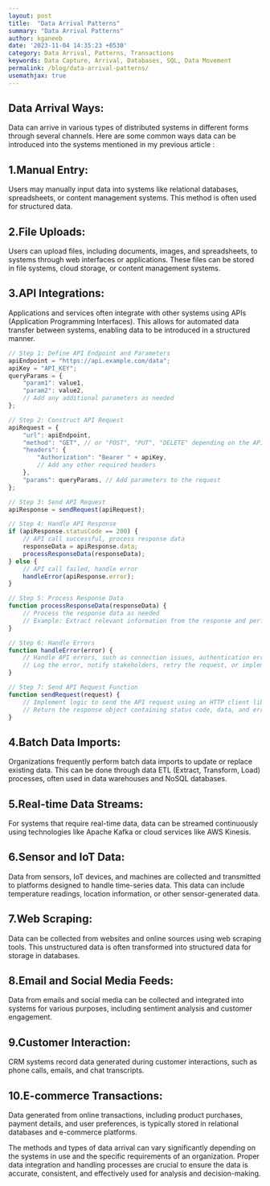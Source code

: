 ```yaml
---
layout: post
title:  "Data Arrival Patterns"
summary: "Data Arrival Patterns"
author: kganeeb
date: '2023-11-04 14:35:23 +0530'
category: Data Arrival, Patterns, Transactions
keywords: Data Capture, Arrival, Databases, SQL, Data Movement
permalink: /blog/data-arrival-patterns/
usemathjax: true
---
```

 
## Data Arrival Ways:

Data can arrive in various types of distributed systems in different forms through several channels. Here are some common ways data can be introduced into the systems mentioned in my previous article :
  

## 1.Manual Entry: 
Users may manually input data into systems like relational databases, spreadsheets, or content management systems. This method is often used for structured data.

## 2.File Uploads:
Users can upload files, including documents, images, and spreadsheets, to systems through web interfaces or applications. These files can be stored in file systems, cloud storage, or content management systems.

## 3.API Integrations:
Applications and services often integrate with other systems using APIs (Application Programming Interfaces). This allows for automated data transfer between systems, enabling data to be introduced in a structured manner.

```Typescript
// Step 1: Define API Endpoint and Parameters
apiEndpoint = "https://api.example.com/data";
apiKey = "API_KEY";
queryParams = {
    "param1": value1,
    "param2": value2,
    // Add any additional parameters as needed
};

// Step 2: Construct API Request
apiRequest = {
    "url": apiEndpoint,
    "method": "GET", // or "POST", "PUT", "DELETE" depending on the API's requirements
    "headers": {
        "Authorization": "Bearer " + apiKey,
        // Add any other required headers
    },
    "params": queryParams, // Add parameters to the request
};

// Step 3: Send API Request
apiResponse = sendRequest(apiRequest);

// Step 4: Handle API Response
if (apiResponse.statusCode == 200) {
    // API call successful, process response data
    responseData = apiResponse.data;
    processResponseData(responseData);
} else {
    // API call failed, handle error
    handleError(apiResponse.error);
}

// Step 5: Process Response Data
function processResponseData(responseData) {
    // Process the response data as needed
    // Example: Extract relevant information from the response and perform further actions
}

// Step 6: Handle Errors
function handleError(error) {
    // Handle API errors, such as connection issues, authentication errors, or invalid responses
    // Log the error, notify stakeholders, retry the request, or implement a fallback mechanism
}

// Step 7: Send API Request Function
function sendRequest(request) {
    // Implement logic to send the API request using an HTTP client library
    // Return the response object containing status code, data, and error information
}

```
## 4.Batch Data Imports:
Organizations frequently perform batch data imports to update or replace existing data. This can be done through data ETL (Extract, Transform, Load) processes, often used in data warehouses and NoSQL databases.

## 5.Real-time Data Streams:
For systems that require real-time data, data can be streamed continuously using technologies like Apache Kafka or cloud services like AWS Kinesis.

## 6.Sensor and IoT Data:
Data from sensors, IoT devices, and machines are collected and transmitted to platforms designed to handle time-series data. This data can include temperature readings, location information, or other sensor-generated data.

## 7.Web Scraping:
Data can be collected from websites and online sources using web scraping tools. This unstructured data is often transformed into structured data for storage in databases.

## 8.Email and Social Media Feeds:
Data from emails and social media can be collected and integrated into systems for various purposes, including sentiment analysis and customer engagement.

## 9.Customer Interaction:
CRM systems record data generated during customer interactions, such as phone calls, emails, and chat transcripts.

## 10.E-commerce Transactions:
Data generated from online transactions, including product purchases, payment details, and user preferences, is typically stored in relational databases and e-commerce platforms.


The methods and types of data arrival can vary significantly depending on the systems in use and the specific requirements of an organization. Proper data integration and handling processes are crucial to ensure the data is accurate, consistent, and effectively used for analysis and decision-making.